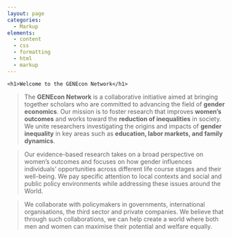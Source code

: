 ```yaml
---
layout: page
categories:
  - Markup
elements:
  - content
  - css
  - formatting
  - html
  - markup  
---
```


    <h1>Welcome to the GENEcon Network</h1>

> The <strong>GENEcon Network</strong> is a collaborative initiative aimed at bringing together scholars who are committed to advancing the field of <strong>gender economics</strong>. Our mission is to foster research that improves <strong>women’s outcomes</strong> and works toward the <strong>reduction of inequalities</strong> in society.
> We unite researchers investigating the origins and impacts of <strong>gender inequality</strong> in key areas such as <strong>education, labor markets, and family dynamics</strong>.

> Our evidence-based research takes on a broad perspective on women’s outcomes and focuses on how gender influences individuals’ opportunities across different life course stages and their well-being. We pay specific attention to local contexts and social and public policy environments while addressing these issues around the World. 

> We collaborate with policymakers in governments, international organisations, the third sector and private companies. We believe that through such collaborations, we can help create a world where both men and women can maximise their potential and welfare equally. 
